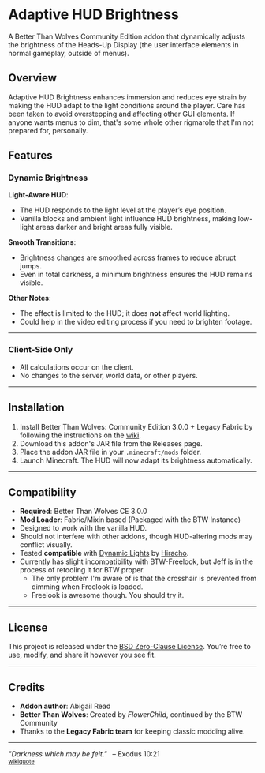 # Adaptive HUD Brightness

A Better Than Wolves Community Edition addon that dynamically adjusts the brightness of the Heads-Up Display (the user interface elements in normal gameplay, outside of menus).

## Overview

Adaptive HUD Brightness enhances immersion and reduces eye strain by making the HUD adapt to the light conditions around the player.
Care has been taken to avoid overstepping and affecting other GUI elements.  If anyone wants menus to dim, that's some whole other rigmarole that I'm not prepared for, personally.

## Features

### Dynamic Brightness

**Light-Aware HUD**:

* The HUD responds to the light level at the player’s eye position.
* Vanilla blocks and ambient light influence HUD brightness, making low-light areas darker and bright areas fully visible.

**Smooth Transitions**:

* Brightness changes are smoothed across frames to reduce abrupt jumps.
* Even in total darkness, a minimum brightness ensures the HUD remains visible.

**Other Notes**:

* The effect is limited to the HUD; it does **not** affect world lighting.
* Could help in the video editing process if you need to brighten footage.

---

### Client-Side Only

* All calculations occur on the client.
* No changes to the server, world data, or other players.

---

## Installation

1. Install Better Than Wolves: Community Edition 3.0.0 + Legacy Fabric by following the instructions on the [wiki](https://wiki.btwce.com/view/3.0.0_Beta).
2. Download this addon's JAR file from the Releases page.
3. Place the addon JAR file in your `.minecraft/mods` folder.
4. Launch Minecraft. The HUD will now adapt its brightness automatically.

---

## Compatibility

* **Required**: Better Than Wolves CE 3.0.0
* **Mod Loader**: Fabric/Mixin based (Packaged with the BTW Instance)
* Designed to work with the vanilla HUD.
* Should not interfere with other addons, though HUD-altering mods may conflict visually.
* Tested **compatible** with [Dynamic Lights](https://github.com/BTW-Community/Dynamic-Lights-3) by [Hiracho](https://github.com/Hirachosan).
* Currently has slight incompatibility with BTW-Freelook, but Jeff is in the process of retooling it for BTW proper.
  * The only problem I'm aware of is that the crosshair is prevented from dimming when Freelook is loaded.
  * Freelook is awesome though.  You should try it.

---

## License

This project is released under the [BSD Zero-Clause License](LICENSE).
You’re free to use, modify, and share it however you see fit.

---

## Credits

* **Addon author**: Abigail Read
* **Better Than Wolves**: Created by *FlowerChild*, continued by the BTW Community
* Thanks to the **Legacy Fabric team** for keeping classic modding alive.

---

*"Darkness which may be felt."*  – Exodus 10:21 </br><small>[wikiquote](https://en.wikiquote.org/wiki/Darkness)</small>